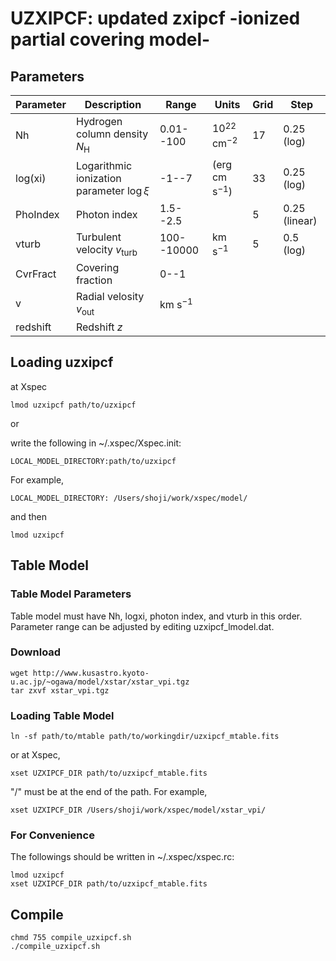 
# UZXIPCF: updated zxipcf -ionized partial covering model-

## Parameters


| Parameter | Description | Range | Units | Grid | Step |
| -------- | -------- | -------- | -------- | -------- | -------- |
| Nh     | Hydrogen column density $N_\mathrm{H}$ | 0.01--100 | 10$^{22}$ cm$^{-2}$ | 17 | 0.25 (log) |
| log(xi)| Logarithmic ionization parameter $\log\xi$ | -1--7 | (erg cm s$^{-1}$) | 33 | 0.25 (log) |
| PhoIndex | Photon index | 1.5--2.5 | | 5 | 0.25 (linear) |
| vturb     | Turbulent velocity $v_\mathrm{turb}$ | 100--10000 | km s$^{-1}$ | 5 | 0.5 (log) |
| CvrFract | Covering fraction | 0--1 |  |
| v        | Radial velosity $v_\mathrm{out}$ | km s$^{-1}$ |  |
| redshift | Redshift $z$ | |  |


## Loading uzxipcf
at Xspec
```
lmod uzxipcf path/to/uzxipcf
```
or

write the following in ~/.xspec/Xspec.init:
```
LOCAL_MODEL_DIRECTORY:path/to/uzxipcf
```
For example,
```
LOCAL_MODEL_DIRECTORY: /Users/shoji/work/xspec/model/
```
and then
```
lmod uzxipcf
```

## Table Model

### Table Model Parameters
Table model must have Nh, logxi, photon index, and vturb in this order.
Parameter range can be adjusted by editing uzxipcf_lmodel.dat.

### Download

```
wget http://www.kusastro.kyoto-u.ac.jp/~ogawa/model/xstar/xstar_vpi.tgz
tar zxvf xstar_vpi.tgz
```
### Loading Table Model
```
ln -sf path/to/mtable path/to/workingdir/uzxipcf_mtable.fits
```
or at Xspec,
```
xset UZXIPCF_DIR path/to/uzxipcf_mtable.fits
```
"/" must be at the end of the path. For example,
```
xset UZXIPCF_DIR /Users/shoji/work/xspec/model/xstar_vpi/
```

### For Convenience
The followings should be written in ~/.xspec/xspec.rc:
```
lmod uzxipcf
xset UZXIPCF_DIR path/to/uzxipcf_mtable.fits
```

## Compile
```
chmd 755 compile_uzxipcf.sh
./compile_uzxipcf.sh
```
